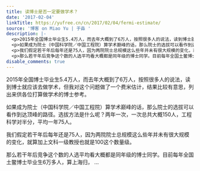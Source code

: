 ```yaml
---
title: 读博士是否一定要做学术？
date: '2017-02-04'
linkTitle: https://yufree.cn/cn/2017/02/04/fermi-estimate/
source: '博客 on Miao Yu | 于淼 '
description: |-
  <p>2015年全国博士毕业生5.4万人，而去年大概到了6万人，按照很多人的说法，读到博士就应该去做学术，但我对这个问题做了一个费米估计，结果比较有意思，列出来供各位打算做学术的博士参考。</p>
  <p>如果成为院士（中国科学院／中国工程院）算学术巅峰的话，那么院士的选拔可以看作到达顶峰的路径。选拔方法是什么呢？两年一次，一次总共大概150人，工程科学对半分，平均一年75人。</p>
  <p>我们假定若干年后每年还是75人，因为两院院士总规模这么些年并未有很大规模的变化，就算加上文科一级教授也就是100这个数量级。</p>
  <p>那么若干年后竞争这个数的人选平均看大概都是同年级的博士同学。目前每年全国土鳖博士毕业生6万多人，算上海归， ...
disable_comments: true
---
```

<p>2015年全国博士毕业生5.4万人，而去年大概到了6万人，按照很多人的说法，读到博士就应该去做学术，但我对这个问题做了一个费米估计，结果比较有意思，列出来供各位打算做学术的博士参考。</p>
<p>如果成为院士（中国科学院／中国工程院）算学术巅峰的话，那么院士的选拔可以看作到达顶峰的路径。选拔方法是什么呢？两年一次，一次总共大概150人，工程科学对半分，平均一年75人。</p>
<p>我们假定若干年后每年还是75人，因为两院院士总规模这么些年并未有很大规模的变化，就算加上文科一级教授也就是100这个数量级。</p>
<p>那么若干年后竞争这个数的人选平均看大概都是同年级的博士同学。目前每年全国土鳖博士毕业生6万多人，算上海归， ...